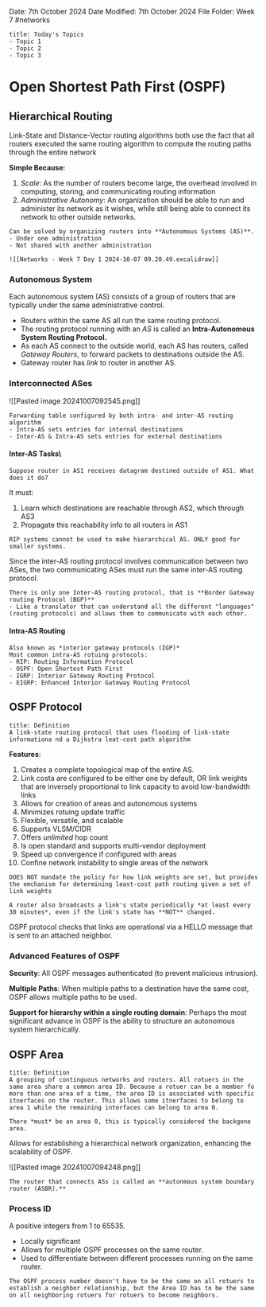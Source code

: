 Date: 7th October 2024
Date Modified: 7th October 2024
File Folder: Week 7
#networks

```ad-summary
title: Today's Topics
- Topic 1
- Topic 2
- Topic 3
```

# Open Shortest Path First (OSPF)

## Hierarchical Routing

Link-State and Distance-Vector routing algorithms both use the fact that all routers executed the same routing algorithm to compute the routing paths through the entire network

**Simple Because**:
1. *Scale*: As the number of routers become large, the overhead involved in computing, storing, and communicating routing information
2. *Administrative Autonomy*: An organization should be able to run and administer its network as it wishes, while still being able to connect its network to other outside networks.

```ad-important
Can be solved by organizing routers into **Autonomous Systems (AS)**.
- Under one administration
- Not shared with another administration

![[Networks - Week 7 Day 1 2024-10-07 09.20.49.excalidraw]]
```

### Autonomous System

Each autonomous system (AS) consists of a group of routers that are typically under the same administrative control.
- Routers within the same AS all run the same routing protocol.
- The routing protocol running with an *AS* is called an **Intra-Autonomous System Routing Protocol.**
- As each AS connect to the outside world, each AS has routers, called *Gateway Routers*, to forward packets to destinations outside the AS.
- Gateway router has *link* to router in another AS.

### Interconnected ASes

![[Pasted image 20241007092545.png]]

```ad-note
Forwarding table configured by both intra- and inter-AS routing algorithm
- Intra-AS sets entries for internal destinations
- Inter-AS & Intra-AS sets entries for external destinations
```

#### Inter-AS Tasks\

```ad-question
Suppose router in AS1 receives datagram destined outside of AS1. What does it do?
```

It must:
1. Learn which destinations are reachable through AS2, which through AS3
2. Propagate this reachability info to all routers in AS1

```ad-warning
RIP systems cannot be used to make hierarchical AS. ONLY good for smaller systems.
```

Since the inter-AS routing protocol involves communication between two ASes, the two communicating ASes must run the same inter-AS routing protocol.

```ad-important
There is only one Inter-AS routing protocol, that is **Border Gateway routing Protocol (BGP)**
- Like a translator that can understand all the different "languages" (routing protocols) and allows them to communicate with each other.
```

#### Intra-AS Routing

```ad-note
Also known as *interior gateway protocols (IGP)*
Most common intra-AS rotuing protocols:
- RIP: Routing Information Protocol
- OSPF: Open Shortest Path First
- IGRP: Interior Gateway Routing Protocol 
- EIGRP: Enhanced Interior Gateway Routing Protocol
```

## OSPF Protocol

```ad-summary
title: Definition
A link-state routing protocol that uses flooding of link-state informationa nd a Dijkstra leat-cost path algorithm
```

**Features**:
1. Creates a complete topological map of the entire AS.
2. Link costa are configured to be either one by default, OR link weights that are inversely proportional to link capacity to avoid low-bandwidth links
3. Allows for creation of areas and autonomous systems
4. Minimizes rotuing update traffic
5. Flexible, versatile, and scalable
6. Supports VLSM/CIDR
7. Offers *unlimited* hop count
8. Is open standard and supports multi-vendor deployment
9. Speed up convergence if configured with areas
10. Confine network instability to single areas of the network

```ad-warning
DOES NOT mandate the policy for how link weights are set, but provides the emchanism for determining least-cost path routing given a set of link weights
```

```ad-important
A router also broadcasts a link's state periodically *at least every 30 minutes*, even if the link's state has **NOT** changed.
```

OSPF protocol checks that links are operational via a HELLO message that is sent to an attached neighbor.

### Advanced Features of OSPF

**Security**: All OSPF messages authenticated (to prevent malicious intrusion).

**Multiple Paths**: When multiple paths to a destination have the same cost, OSPF allows multiple paths to be used.

**Support for hierarchy within a single routing domain**: Perhaps the most significant advance in OSPF is the ability to structure an autonomous system hierarchically.

## OSPF Area

```ad-summary
title: Definition
A grouping of continguous networks and routers. All rotuers in the same area share a common area ID. Because a rotuer can be a member fo more than one area of a time, the area ID is associated with specific itnerfaces on the router. This allows some itnerfaces to belong to area 1 while the remaining interfaces can belong to area 0.
```

```ad-warning
There *must* be an area 0, this is typically considered the backgone area.
```

Allows for establishing a hierarchical network organization, enhancing the scalability of OSPF.

![[Pasted image 20241007094248.png]]

```ad-important
The router that connects ASs is called an **autonmous system boundary router (ASBR).**
```

### Process ID

A positive integers from 1 to 65535.
- Locally significant
- Allows for multiple OSPF processes on the same router.
- Used to differentiate between different processes running on the same router.

```ad-important
The OSPF process number doesn't have to be the same on all rotuers to establish a neighbor relationship, but the Area ID has to be the same on all neighboring rotuers for rotuers to become neighbors.
```


